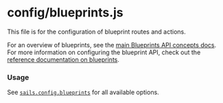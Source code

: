 # config/blueprints.js

This file is for the configuration of blueprint routes and actions.

For an overview of blueprints, see the [main Blueprints API concepts docs](http://sailsjs.com/documentation/concepts/blueprints).  For more information on configuring the blueprint API, check out the [reference documentation on blueprints](http://sailsjs.com/documentation/reference/configuration/sails-config-blueprints).

### Usage

See [`sails.config.blueprints`](http://sailsjs.com/documentation/reference/configuration/sails-config-blueprints) for all available options.



<docmeta name="displayName" value="blueprints.js">
